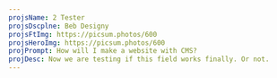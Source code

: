 ```yaml
---
projsName: 2 Tester
projsDscplne: Beb Designy
projsFtImg: https://picsum.photos/600
projsHeroImg: https://picsum.photos/600
projPrompt: How will I make a website with CMS?
projDesc: Now we are testing if this field works finally. Or not.
---
```

